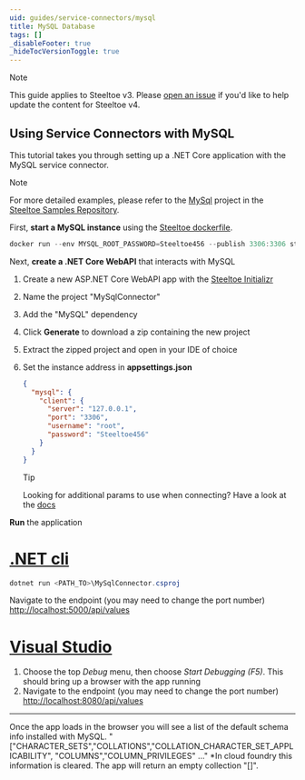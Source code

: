 ```yaml
---
uid: guides/service-connectors/mysql
title: MySQL Database
tags: []
_disableFooter: true
_hideTocVersionToggle: true
---
```


> [!NOTE]
> This guide applies to Steeltoe v3. Please [open an issue](https://github.com/SteeltoeOSS/Documentation/issues/new/choose) if you'd like to help update the content for Steeltoe v4.

## Using Service Connectors with MySQL

This tutorial takes you through setting up a .NET Core application with the MySQL service connector.

> [!NOTE]
> For more detailed examples, please refer to the [MySql](https://github.com/SteeltoeOSS/Samples/tree/3.x/Connectors/src/MySql) project in the [Steeltoe Samples Repository](https://github.com/SteeltoeOSS/Samples/tree/3.x).

First, **start a MySQL instance** using the [Steeltoe dockerfile](https://github.com/steeltoeoss/dockerfiles).

```powershell
docker run --env MYSQL_ROOT_PASSWORD=Steeltoe456 --publish 3306:3306 steeltoeoss/mysql
```

Next, **create a .NET Core WebAPI** that interacts with MySQL

1. Create a new ASP.NET Core WebAPI app with the [Steeltoe Initializr](https://start.steeltoe.io)
1. Name the project "MySqlConnector"
1. Add the "MySQL" dependency
1. Click **Generate** to download a zip containing the new project
1. Extract the zipped project and open in your IDE of choice
1. Set the instance address in **appsettings.json**

   ```json
   {
     "mysql": {
       "client": {
         "server": "127.0.0.1",
         "port": "3306",
         "username": "root",
         "password": "Steeltoe456"
       }
     }
   }
   ```

   > [!TIP]
   > Looking for additional params to use when connecting? Have a look at the [docs](/docs/v3/welcome/index.md)

**Run** the application

# [.NET cli](#tab/cli)

```powershell
dotnet run <PATH_TO>\MySqlConnector.csproj
```

Navigate to the endpoint (you may need to change the port number) [http://localhost:5000/api/values](http://localhost:5000/api/values)

# [Visual Studio](#tab/vs)

1. Choose the top _Debug_ menu, then choose _Start Debugging (F5)_. This should bring up a browser with the app running
1. Navigate to the endpoint (you may need to change the port number) [http://localhost:8080/api/values](http://localhost:8080/api/values)

---

Once the app loads in the browser you will see a list of the default schema info installed with MySQL.
"["CHARACTER_SETS","COLLATIONS","COLLATION_CHARACTER_SET_APPLICABILITY", "COLUMNS","COLUMN_PRIVILEGES" ..."
\*In cloud foundry this information is cleared. The app will return an empty collection "[]".
